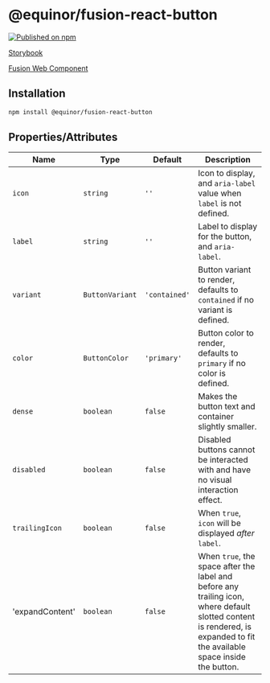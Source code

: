 <!--prettier-ignore-start-->
# @equinor/fusion-react-button 

[![Published on npm](https://img.shields.io/npm/v/@equinor/fusion-react-button.svg)](https://www.npmjs.com/package/@equinor/fusion-react-button)

[Storybook](https://equinor.github.io/fusion-react-components/?path=/docs/input-button-default--page)

[Fusion Web Component](https://github.com/equinor/fusion-web-components/tree/main/packages/button/src/button)

## Installation

```sh
npm install @equinor/fusion-react-button
```

## Properties/Attributes
| Name | Type | Default | Description
| ---- | ---- | ------- | -----------
| `icon` | `string` | `''` | Icon to display, and `aria-label` value when `label` is not defined.
| `label` | `string` | `''` | Label to display for the button, and `aria-label`.
| `variant` | `ButtonVariant` | `'contained'` | Button variant to render, defaults to `contained` if no variant is defined.
| `color` | `ButtonColor` | `'primary'` | Button color to render, defaults to `primary` if no color is defined.
| `dense` | `boolean` | `false` | Makes the button text and container slightly smaller.
| `disabled` | `boolean` | `false` | Disabled buttons cannot be interacted with and have no visual interaction effect.
| `trailingIcon` | `boolean` | `false` | When `true`, `icon` will be displayed _after_ `label`.
| 'expandContent' | `boolean` | `false` | When `true`, the space after the label and before any trailing icon, where default slotted content is rendered, is expanded to fit the available space inside the button.

<!--prettier-ignore-end-->
